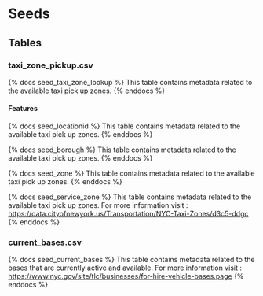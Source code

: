 # Seeds
## Tables
### taxi_zone_pickup.csv
{% docs seed_taxi_zone_lookup %}
This table contains metadata related to the available taxi pick up zones.
{% enddocs %}

#### Features
{% docs seed_locationid %}
This table contains metadata related to the available taxi pick up zones.
{% enddocs %}

{% docs seed_borough %}
This table contains metadata related to the available taxi pick up zones.
{% enddocs %}

{% docs seed_zone %}
This table contains metadata related to the available taxi pick up zones.
{% enddocs %}

{% docs seed_service_zone %}
This table contains metadata related to the available taxi pick up zones.
For more information visit : https://data.cityofnewyork.us/Transportation/NYC-Taxi-Zones/d3c5-ddgc
{% enddocs %}

### current_bases.csv
{% docs seed_current_bases %}
This table contains metadata related to the bases that are currently active and available.
For more information visit : https://www.nyc.gov/site/tlc/businesses/for-hire-vehicle-bases.page
{% enddocs %}